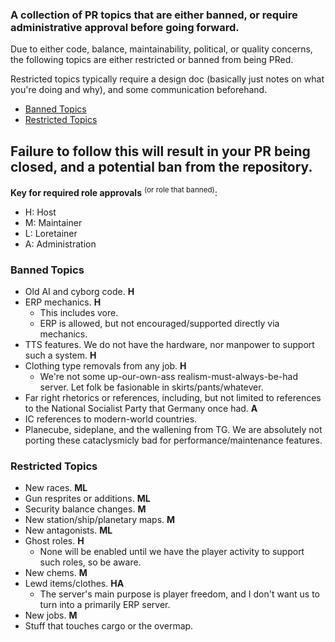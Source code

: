 ### A collection of PR topics that are either banned, or require administrative approval before going forward.

Due to either code, balance, maintainability, political, or quality concerns, the following topics are either restricted or banned from being PRed.

Restricted topics typically require a design doc (basically just notes on what you're doing and why), and some communication beforehand.

- [Banned Topics](#banned-topics)
- [Restricted Topics](#restricted-topics)

## Failure to follow this will result in your PR being closed, and a potential ban from the repository.

**Key for required role approvals** <sup>(or role that banned)</sup>:
- H: Host
- M: Maintainer
- L: Loretainer
- A: Administration

### Banned Topics
- Old AI and cyborg code. **H**
- ERP mechanics. **H**
	- This includes vore.
	- ERP is allowed, but not encouraged/supported directly via mechanics.
- TTS features. We do not have the hardware, nor manpower to support such a system. **H**
- Clothing type removals from any job. **H**
	- We're not some up-our-own-ass realism-must-always-be-had server. Let folk be fasionable in skirts/pants/whatever.
- Far right rhetorics or references, including, but not limited to references to the National Socialist Party that Germany once had. **A**
- IC references to modern-world countries.
- Planecube, sideplane, and the wallening from TG. We are absolutely not porting these cataclysmicly bad for performance/maintenance features.

### Restricted Topics
- New races. **ML**
- Gun resprites or additions. **ML**
- Security balance changes. **M**
- New station/ship/planetary maps. **M**
- New antagonists. **ML**
- Ghost roles. **H**
	- None will be enabled until we have the player activity to support such roles, so be aware.
- New chems. **M**
- Lewd items/clothes. **HA**
	- The server's main purpose is player freedom, and I don't want us to turn into a primarily ERP server.
- New jobs. **M**
- Stuff that touches cargo or the overmap.
